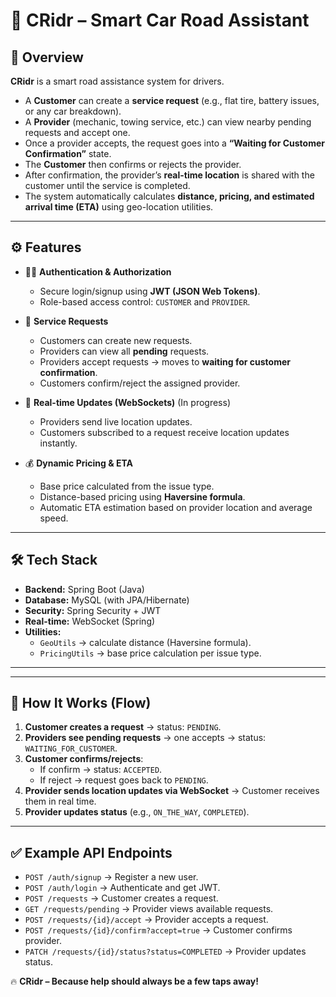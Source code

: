 # 🚗 CRidr – Smart Car Road Assistant  

## 📌 Overview  
**CRidr** is a smart road assistance system for drivers.  

- A **Customer** can create a **service request** (e.g., flat tire, battery issues, or any car breakdown).  
- A **Provider** (mechanic, towing service, etc.) can view nearby pending requests and accept one.  
- Once a provider accepts, the request goes into a **“Waiting for Customer Confirmation”** state.  
- The **Customer** then confirms or rejects the provider.  
- After confirmation, the provider’s **real-time location** is shared with the customer until the service is completed.  
- The system automatically calculates **distance, pricing, and estimated arrival time (ETA)** using geo-location utilities.  

---

## ⚙️ Features  
- 🧑‍💻 **Authentication & Authorization**  
  - Secure login/signup using **JWT (JSON Web Tokens)**.  
  - Role-based access control: `CUSTOMER` and `PROVIDER`.  

- 📍 **Service Requests**  
  - Customers can create new requests.  
  - Providers can view all **pending** requests.  
  - Providers accept requests → moves to **waiting for customer confirmation**.  
  - Customers confirm/reject the assigned provider.  

- 📡 **Real-time Updates (WebSockets)**   (In progress)
  - Providers send live location updates.  
  - Customers subscribed to a request receive location updates instantly.  

- 💰 **Dynamic Pricing & ETA**  
  - Base price calculated from the issue type.  
  - Distance-based pricing using **Haversine formula**.  
  - Automatic ETA estimation based on provider location and average speed.  

---

## 🛠️ Tech Stack  
- **Backend:** Spring Boot (Java)  
- **Database:** MySQL (with JPA/Hibernate)  
- **Security:** Spring Security + JWT  
- **Real-time:** WebSocket (Spring)  
- **Utilities:**  
  - `GeoUtils` → calculate distance (Haversine formula).  
  - `PricingUtils` → base price calculation per issue type.  

---


---

## 🚀 How It Works (Flow)  
1. **Customer creates a request** → status: `PENDING`.  
2. **Providers see pending requests** → one accepts → status: `WAITING_FOR_CUSTOMER`.  
3. **Customer confirms/rejects**:  
   - If confirm → status: `ACCEPTED`.  
   - If reject → request goes back to `PENDING`.  
4. **Provider sends location updates via WebSocket** → Customer receives them in real time.  
5. **Provider updates status** (e.g., `ON_THE_WAY`, `COMPLETED`).  

---

## ✅ Example API Endpoints  
- `POST /auth/signup` → Register a new user.  
- `POST /auth/login` → Authenticate and get JWT.  
- `POST /requests` → Customer creates a request.  
- `GET /requests/pending` → Provider views available requests.  
- `POST /requests/{id}/accept` → Provider accepts a request.  
- `POST /requests/{id}/confirm?accept=true` → Customer confirms provider.  
- `PATCH /requests/{id}/status?status=COMPLETED` → Provider updates status.
  
🔥 **CRidr – Because help should always be a few taps away!** 
